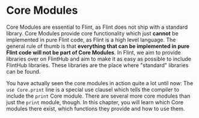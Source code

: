 # Core Modules

Core Modules are essential to Flint, as Flint does not ship with a standard library. Core Modules provide core functionality which just **cannot** be implemented in pure Flint code, as Flint is a high level language. The general rule of thumb is that **everything that can be implemented in pure Flint code will not be part of Core Modules**. In Flint, we aim to provide libraries over on FlintHub and aim to make it as easy as possible to include FlintHub libraries. These libraries are the place where "standard" libraries can be found.

You have actually seen the core modules in action quite a lot until now: The `use Core.print` line is a special use clausel which tells the compiler to include the `print` Core module. There are several more core modules than just the `print` module, though. In this chapter, you will learn which Core modules there exist, which functions they provide and how to use them.
